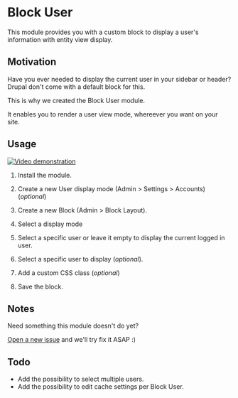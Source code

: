 Block User
==================

This module provides you with a custom block to display a user's information
with entity view display.


Motivation
----------

Have you ever needed to display the current user in your sidebar or header?
Drupal don't come with a default block for this.

This is why we created the Block User module.

It enables you to render a user view mode, whereever you want on your site.


Usage
-----
[![Video demonstration](https://lh3.googleusercontent.com/ct4PJ-RNU_q8o-oo54ibz2zdpQyxOI0dMqZk_O5ykZ5vnYmzJlaZ6-aSfzqadGkwpsZtE7oXFL1WQeUCLpuK6e7IgnSS04-lhhvka4SFuR24ywmkawCUKZ3kmFgcGUaq70xbzEdRaoolOPsX11cNjOfsVjFxp3ymEsTuszNNsFCmqZCqxGpjO5TkQA3Cyu1sbDR4tCx-DZ3bTPwkF0ABhAf6khxsjDIFTguNWsaeIOZMZkpgdob2WfPV66VKPIRbrSop3nqicWRbGcFhr0Hy5p8qkxrIbz19DctJySUM9ifSgvN8UyIQRIwE1BTXQLK8h0amXVrTZSKwbtzUPw9L3Nay-VK9efIzIiq0GYyjsCK0H0cO9I58rhG7jkhyaOzCGZNcBckj_iSk0cWYlqwx6JtHWrWWQq8W9fXVpcB41UJU6Ma-QW7T_GUQAurONFSj5sTQUHr5rS8sTXvQykGKIEZMaKh6kSupPcIWuqD9pK5CIl8GmGt3uBuv3TwwJ0yuoUzhiT2iggiC0-cCTcLTWP_2P-R6MrfHIBHbqs7CtIaccVoafqntvWBnYR43lHIn3vxaTsbalmvHcWfVZPopnIlIavU-adNC3yXXAF1dgOcJRknciKli_HHbofVb21i67IwPdn97bNr95bK06ZlXAmcfjIqqKnrcLyikJlWwNbI=w819-h450-no)](https://youtu.be/RFyGzfkf1jM)


1. Install the module.

2. Create a new User display mode (Admin > Settings > Accounts) (*optional*)

3. Create a new Block (Admin > Block Layout).

3. Select a display mode

4. Select a specific user or leave it empty to display the current logged in
user.

5. Select a specific user to display (*optional*).

6. Add a custom CSS class (*optional*)

7. Save the block.


Notes
-----

Need something this module doesn't do yet?

[Open a new issue](https://www.drupal.org/project/issues/2849852?text=&status=Open&priorities=All&categories=3&version=All&component=All) and we'll
try fix it ASAP :)


Todo
----

- Add the possibility to select multiple users.
- Add the possibility to edit cache settings per Block User.
